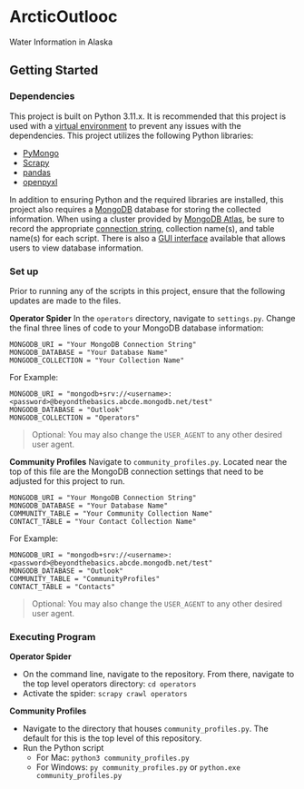 # ArcticOutlooc
Water Information in Alaska

## Getting Started
### Dependencies
This project is built on Python 3.11.x. It is recommended that this project is used with a [virtual environment](https://docs.python.org/3/library/venv.html) to prevent any issues with the dependencies. 
This project utilizes the following Python libraries:
* [PyMongo](https://pymongo.readthedocs.io/en/stable/)
* [Scrapy](https://docs.scrapy.org/en/latest/)
* [pandas](https://pandas.pydata.org/docs/)
* [openpyxl](https://openpyxl.readthedocs.io/en/stable/)

In addition to ensuring Python and the required libraries are installed, this project also requires a [MongoDB](https://www.mongodb.com/) database for storing the collected information. When using a cluster provided by [MongoDB Atlas](https://www.mongodb.com/atlas/database), be sure to record the appropriate [connection string](https://www.mongodb.com/basics/mongodb-connection-string), collection name(s), and table name(s) for each script. There is also a [GUI interface](https://www.mongodb.com/products/compass) available that allows users to view database information.

### Set up
Prior to running any of the scripts in this project, ensure that the following updates are made to the files.

**Operator Spider**
In the `operators` directory, navigate to `settings.py`. Change the final three lines of code to your MongoDB database information:
```
MONGODB_URI = "Your MongoDB Connection String"
MONGODB_DATABASE = "Your Database Name"
MONGODB_COLLECTION = "Your Collection Name"
```

For Example:
```
MONGODB_URI = "mongodb+srv://<username>:<password>@beyondthebasics.abcde.mongodb.net/test"
MONGODB_DATABASE = "Outlook"
MONGODB_COLLECTION = "Operators"
```
>Optional: You may also change the `USER_AGENT` to any other desired user agent.

**Community Profiles**
Navigate to `community_profiles.py`. Located near the top of this file are the MongoDB connection settings that need to be adjusted for this project to run.
```
MONGODB_URI = "Your MongoDB Connection String"
MONGODB_DATABASE = "Your Database Name"
COMMUNITY_TABLE = "Your Community Collection Name"
CONTACT_TABLE = "Your Contact Collection Name"
```

For Example:
```
MONGODB_URI = "mongodb+srv://<username>:<password>@beyondthebasics.abcde.mongodb.net/test"
MONGODB_DATABASE = "Outlook"
COMMUNITY_TABLE = "CommunityProfiles"
CONTACT_TABLE = "Contacts"
```
>Optional: You may also change the `USER_AGENT` to any other desired user agent.


### Executing Program
**Operator Spider**
* On the command line, navigate to the repository. From there, navigate to the top level operators directory: `cd operators`
* Activate the spider: `scrapy crawl operators`

**Community Profiles**
* Navigate to the directory that houses `community_profiles.py`. The default for this is the top level of this repository.
* Run the Python script
    - For Mac: `python3 community_profiles.py`
    - For Windows: `py community_profiles.py` or `python.exe community_profiles.py`